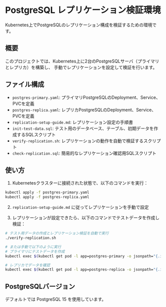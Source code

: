 # PostgreSQL レプリケーション検証環境

Kubernetes上でPostgreSQLのレプリケーション構成を検証するための環境です。

## 概要

このプロジェクトでは、Kubernetes上に2台のPostgreSQLサーバ（プライマリとレプリカ）を構築し、
手動でレプリケーションを設定して検証を行います。

## ファイル構成

- `postgres-primary.yaml`: プライマリPostgreSQLのDeployment、Service、PVCを定義
- `postgres-replica.yaml`: レプリカPostgreSQLのDeployment、Service、PVCを定義
- `replication-setup-guide.md`: レプリケーション設定の手順書
- `init-test-data.sql`: テスト用のデータベース、テーブル、初期データを作成するSQLスクリプト
- `verify-replication.sh`: レプリケーションの動作を自動で検証するスクリプト
- `check-replication.sql`: 簡易的なレプリケーション確認用SQLスクリプト

## 使い方

1. Kubernetesクラスターに接続された状態で、以下のコマンドを実行：

```bash
kubectl apply -f postgres-primary.yaml
kubectl apply -f postgres-replica.yaml
```

2. `replication-setup-guide.md` に従ってレプリケーションを手動で設定

3. レプリケーションが設定できたら、以下のコマンドでテストデータを作成し検証：

```bash
# テスト用データの作成とレプリケーション検証を自動で実行
./verify-replication.sh

# または手動で以下のように実行
# プライマリにテストデータを作成
kubectl exec $(kubectl get pod -l app=postgres-primary -o jsonpath="{.items[0].metadata.name}") -- psql -U postgres < init-test-data.sql

# レプリカでデータを確認
kubectl exec $(kubectl get pod -l app=postgres-replica -o jsonpath="{.items[0].metadata.name}") -- psql -U postgres -c "SELECT COUNT(*) FROM replication_test.users;"
```

## PostgreSQLバージョン

デフォルトでは PostgreSQL 15 を使用しています。
